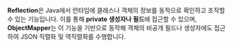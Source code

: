 **Reflection**은 Java에서 런타임에 클래스나 객체의 정보를 동적으로 확인하고 조작할 수 있는 기능입니다. 이를 통해 **private 생성자나 필드**에 접근할 수 있으며, **ObjectMapper**는 이 기능을 기반으로 동작해 객체의 비공개 필드나 생성자에도 접근하여 JSON 직렬화 및 역직렬화를 수행합니다.